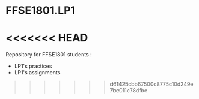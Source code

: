 # FFSE1801.LP1
<<<<<<< HEAD
=======
Repository for FFSE1801 students :
  - LP1's practices
  - LP1's assignments
>>>>>>> d61425cbb67500c8775c10d249e7be011c78dfbe
